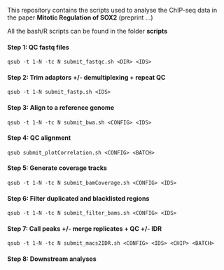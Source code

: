 This repository contains the scripts used to analyse the ChIP-seq data in the paper **Mitotic Regulation of SOX2** (preprint ...)

All the bash/R scripts can be found in the folder **scripts**

#### Step 1: QC fastq files
`qsub -t 1-N -tc N submit_fastqc.sh <DIR> <IDS>`
#### Step 2: Trim adaptors +/- demultiplexing + repeat QC
`qsub -t 1-N submit_fastp.sh <IDS>`
#### Step 3: Align to a reference genome
`qsub -t 1-N -tc N submit_bwa.sh <CONFIG> <IDS>`
#### Step 4: QC alignment
`qsub submit_plotCorrelation.sh <CONFIG> <BATCH>`
#### Step 5: Generate coverage tracks
`qsub -t 1-N -tc N submit_bamCoverage.sh <CONFIG> <IDS>`
#### Step 6: Filter duplicated and blacklisted regions
`qsub -t 1-N -tc N submit_filter_bams.sh <CONFIG> <IDS>`
#### Step 7: Call peaks +/- merge replicates + QC +/- IDR
`qsub -t 1-N -tc N submit_macs2IDR.sh <CONFIG> <IDS> <CHIP> <BATCH>`
#### Step 8: Downstream analyses



